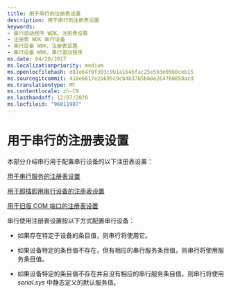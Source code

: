 ```yaml
---
title: 用于串行的注册表设置
description: 用于串行的注册表设置
keywords:
- 串行驱动程序 WDK，注册表设置
- 注册表 WDK 串行设备
- 串行设备 WDK，注册表设置
- 串行设备 WDK，串行驱动程序
ms.date: 04/20/2017
ms.localizationpriority: medium
ms.openlocfilehash: d81e64f0f303c9b1a164bfac25e5b3e0960ceb15
ms.sourcegitcommit: 418e6617e2a695c9cb4b37b5b60e264760858acd
ms.translationtype: MT
ms.contentlocale: zh-CN
ms.lasthandoff: 12/07/2020
ms.locfileid: "96811987"
---
```

# <a name="registry-settings-for-serial"></a>用于串行的注册表设置





本部分介绍串行用于配置串行设备的以下注册表设置：

[用于串行服务的注册表设置](registry-settings-for-the-serial-service.md)

[用于即插即用串行设备的注册表设置](registry-settings-for-a-plug-and-play-serial-device.md)

[用于旧版 COM 端口的注册表设置](registry-settings-for-a-legacy-com-port.md)

串行使用注册表设置按以下方式配置串行设备：

-   如果存在特定于设备的条目值，则串行将使用它。

-   如果设备特定的条目值不存在，但有相应的串行服务条目值，则串行将使用服务条目值。

-   如果设备特定的条目值不存在并且没有相应的串行服务条目值，则串行将使用 *serial.sys* 中静态定义的默认服务值。

 

 




